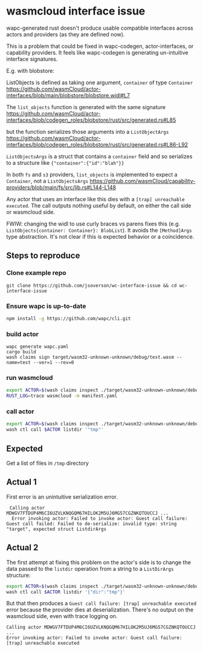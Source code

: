 # wasmcloud interface issue

wapc-generated rust doesn't produce usable compatible interfaces across actors and providers (as they are defined now).

This is a problem that could be fixed in wapc-codegen, actor-interfaces, or capability providers. It feels like wapc-codegen is generating un-intuitive interface signatures.
  
E.g. with blobstore:

ListObjects is defined as taking one argument, `container` of type `Container`
https://github.com/wasmCloud/actor-interfaces/blob/main/blobstore/blobstore.widl#L7

The `list_objects` function is generated with the same signature https://github.com/wasmCloud/actor-interfaces/blob/codegen_roles/blobstore/rust/src/generated.rs#L85

but the function serializes those arguments into a `ListObjectArgs` https://github.com/wasmCloud/actor-interfaces/blob/codegen_roles/blobstore/rust/src/generated.rs#L86-L92

`ListObjectsArgs` is a struct that contains a `container` field and so serializes to a structure like `{"container":{"id":"blah"}}`

In both `fs` and `s3` providers, `list_objects` is implemented to expect a `Container`, not a `ListObjectsArgs` https://github.com/wasmCloud/capability-providers/blob/main/fs/src/lib.rs#L144-L148

Any actor that uses an interface like this dies with a `[trap] unreachable executed`. The call outputs nothing useful by default, on either the call side or wasmcloud side.

FWIW: changing the widl to use curly braces vs parens fixes this (e.g. `ListObjects{container: Container}: BlobList`). It avoids the `[Method]Args` type abstraction. It's not clear if this is expected behavior or a coincidence.

## Steps to reproduce

### Clone example repo

```
git clone https://github.com/jsoverson/wc-interface-issue && cd wc-interface-issue
```

### Ensure wapc is up-to-date

```zsh
npm install -g https://github.com/wapc/cli.git
```

### build actor

```
wapc generate wapc.yaml
cargo build
wash claims sign target/wasm32-unknown-unknown/debug/test.wasm --name=test --ver=1 --rev=0
```

### run wasmcloud

```zsh
export ACTOR=$(wash claims inspect ./target/wasm32-unknown-unknown/debug/test_s.wasm -o json | jq -r '.module')
RUST_LOG=trace wasmcloud -m manifest.yaml
```

### call actor

```zsh
export ACTOR=$(wash claims inspect ./target/wasm32-unknown-unknown/debug/test_s.wasm -o json | jq -r '.module')
wash ctl call $ACTOR listdir '"tmp"'
```

## Expected

Get a list of files in `/tmp` directory

## Actual 1

First error is an unintuitive serialization error.

```
⠀Calling actor MDWGV7FTDUP4M6CI6UZVLKNQGQM67HILOK2M5UJ6MG57CGZNKQTOUCCJ ... 
  Error invoking actor: Failed to invoke actor: Guest call failure: Guest call failed: Failed to de-serialize: invalid type: string "target", expected struct ListdirArgs
```

## Actual 2

The first attempt at fixing this problem on the actor's side is to change the data passed to the `listdir` operation from a string to a `ListDirArgs` structure:

```zsh
export ACTOR=$(wash claims inspect ./target/wasm32-unknown-unknown/debug/test_s.wasm -o json | jq -r '.module')
wash ctl call $ACTOR listdir '{"dir":"tmp"}'
```

But that then produces a `Guest call failure: [trap] unreachable executed` error because the provider dies at deserialization. There's no output on the wasmcloud side, even with trace logging on.

```
Calling actor MDWGV7FTDUP4M6CI6UZVLKNQGQM67HILOK2M5UJ6MG57CGZNKQTOUCCJ ... 
Error invoking actor: Failed to invoke actor: Guest call failure: [trap] unreachable executed
```
